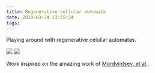 ```yaml
---
title: Regenerative cellular automata
date: 2020-03-24 13:55:34
tags:
---
```


Playing around with regenerative celullar automatas.

<img src="automata1.gif">
<img src="automata2.gif">

Work inspired on the amazing work of [Mordvintsev, et al.](https://distill.pub/2020/growing-ca/).


